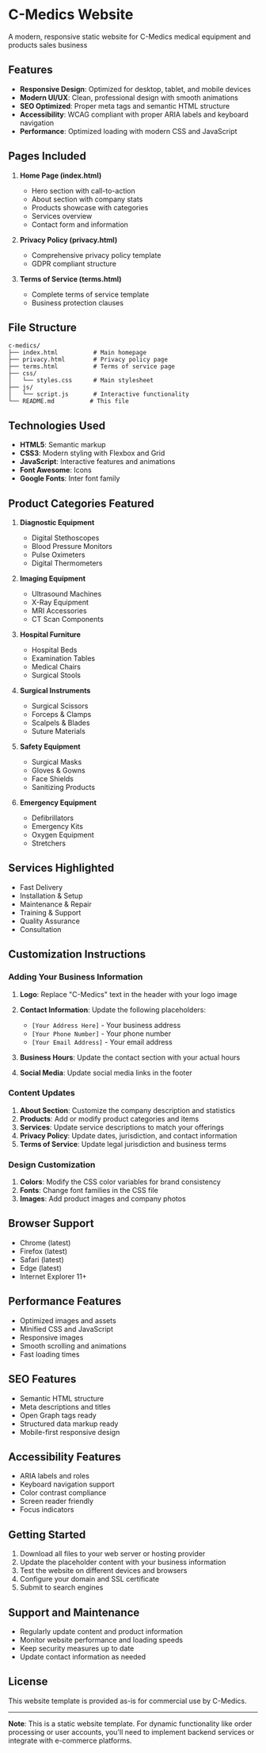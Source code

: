 # C-Medics Website

A modern, responsive static website for C-Medics medical equipment and products sales business

## Features

- **Responsive Design**: Optimized for desktop, tablet, and mobile devices
- **Modern UI/UX**: Clean, professional design with smooth animations
- **SEO Optimized**: Proper meta tags and semantic HTML structure
- **Accessibility**: WCAG compliant with proper ARIA labels and keyboard navigation
- **Performance**: Optimized loading with modern CSS and JavaScript

## Pages Included

1. **Home Page (index.html)**
   - Hero section with call-to-action
   - About section with company stats
   - Products showcase with categories
   - Services overview
   - Contact form and information

2. **Privacy Policy (privacy.html)**
   - Comprehensive privacy policy template
   - GDPR compliant structure

3. **Terms of Service (terms.html)**
   - Complete terms of service template
   - Business protection clauses

## File Structure

```text
c-medics/
├── index.html          # Main homepage
├── privacy.html        # Privacy policy page
├── terms.html          # Terms of service page
├── css/
│   └── styles.css      # Main stylesheet
├── js/
│   └── script.js       # Interactive functionality
└── README.md          # This file
```

## Technologies Used

- **HTML5**: Semantic markup
- **CSS3**: Modern styling with Flexbox and Grid
- **JavaScript**: Interactive features and animations
- **Font Awesome**: Icons
- **Google Fonts**: Inter font family

## Product Categories Featured

1. **Diagnostic Equipment**
   - Digital Stethoscopes
   - Blood Pressure Monitors
   - Pulse Oximeters
   - Digital Thermometers

2. **Imaging Equipment**
   - Ultrasound Machines
   - X-Ray Equipment
   - MRI Accessories
   - CT Scan Components

3. **Hospital Furniture**
   - Hospital Beds
   - Examination Tables
   - Medical Chairs
   - Surgical Stools

4. **Surgical Instruments**
   - Surgical Scissors
   - Forceps & Clamps
   - Scalpels & Blades
   - Suture Materials

5. **Safety Equipment**
   - Surgical Masks
   - Gloves & Gowns
   - Face Shields
   - Sanitizing Products

6. **Emergency Equipment**
   - Defibrillators
   - Emergency Kits
   - Oxygen Equipment
   - Stretchers

## Services Highlighted

- Fast Delivery
- Installation & Setup
- Maintenance & Repair
- Training & Support
- Quality Assurance
- Consultation

## Customization Instructions

### Adding Your Business Information

1. **Logo**: Replace "C-Medics" text in the header with your logo image
2. **Contact Information**: Update the following placeholders:
   - `[Your Address Here]` - Your business address
   - `[Your Phone Number]` - Your phone number
   - `[Your Email Address]` - Your email address

3. **Business Hours**: Update the contact section with your actual hours
4. **Social Media**: Update social media links in the footer

### Content Updates

1. **About Section**: Customize the company description and statistics
2. **Products**: Add or modify product categories and items
3. **Services**: Update service descriptions to match your offerings
4. **Privacy Policy**: Update dates, jurisdiction, and contact information
5. **Terms of Service**: Update legal jurisdiction and business terms

### Design Customization

1. **Colors**: Modify the CSS color variables for brand consistency
2. **Fonts**: Change font families in the CSS file
3. **Images**: Add product images and company photos

## Browser Support

- Chrome (latest)
- Firefox (latest)
- Safari (latest)
- Edge (latest)
- Internet Explorer 11+

## Performance Features

- Optimized images and assets
- Minified CSS and JavaScript
- Responsive images
- Smooth scrolling and animations
- Fast loading times

## SEO Features

- Semantic HTML structure
- Meta descriptions and titles
- Open Graph tags ready
- Structured data markup ready
- Mobile-first responsive design

## Accessibility Features

- ARIA labels and roles
- Keyboard navigation support
- Color contrast compliance
- Screen reader friendly
- Focus indicators

## Getting Started

1. Download all files to your web server or hosting provider
2. Update the placeholder content with your business information
3. Test the website on different devices and browsers
4. Configure your domain and SSL certificate
5. Submit to search engines

## Support and Maintenance

- Regularly update content and product information
- Monitor website performance and loading speeds
- Keep security measures up to date
- Update contact information as needed

## License

This website template is provided as-is for commercial use by C-Medics.

---

**Note**: This is a static website template. For dynamic functionality like order processing or user accounts, you'll need to implement backend services or integrate with e-commerce platforms.
